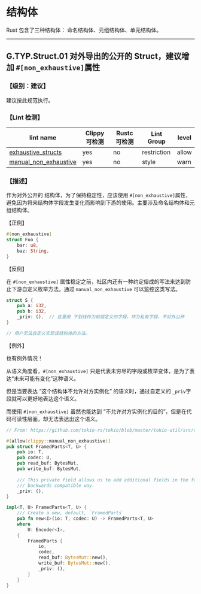 # 结构体

Rust 包含了三种结构体： 命名结构体、元组结构体、单元结构体。

---

## G.TYP.Struct.01    对外导出的公开的 Struct，建议增加 `#[non_exhaustive]`属性

### 【级别：建议】

建议按此规范执行。

### 【Lint 检测】

| lint name                                                    | Clippy 可检测 | Rustc 可检测 | Lint Group  | level |
| ------------------------------------------------------------ | ------------- | ------------ | ----------- | ----- |
| [exhaustive_structs](https://rust-lang.github.io/rust-clippy/master/#exhaustive_structs) | yes           | no           | restriction | allow |
| [manual_non_exhaustive](https://rust-lang.github.io/rust-clippy/master/#manual_non_exhaustive) | yes           | no           | style       | warn  |

### 【描述】

作为对外公开的 结构体，为了保持稳定性，应该使用 `#[non_exhaustive]`属性，避免因为将来结构体字段发生变化而影响到下游的使用。主要涉及命名结构体和元组结构体。

【正例】

```rust
#[non_exhaustive]
struct Foo {
    bar: u8,
    baz: String,
}
```

【反例】

在 `#[non_exhaustive]` 属性稳定之前，社区内还有一种约定俗成的写法来达到防止下游自定义枚举方法。通过 `manual_non_exhaustive` 可以监控这类写法。

```rust
struct S {
    pub a: i32,
    pub b: i32,
    _priv: (),  // 这里用 下划线作为前缀定义的字段，作为私有字段，不对外公开
}

// 用户无法自定义实现该结构体的方法。
```

【例外】

也有例外情况！

 从语义角度看，`#[non_exhaustive]` 只是代表未穷尽的字段或枚举变体，是为了表达“未来可能有变化”这种语义。

但是当要表达 “这个结构体不允许对方实例化” 的语义时，通过自定义的 `_priv`字段就可以更好地表达这个语义。

而使用 `#[non_exhaustive]` 虽然也能达到 “不允许对方实例化的目的”，但是在代码可读性层面，却无法表达出这个语义。

```rust
// From: https://github.com/tokio-rs/tokio/blob/master/tokio-util/src/codec/framed.rs

#[allow(clippy::manual_non_exhaustive)]
pub struct FramedParts<T, U> {
    pub io: T,
    pub codec: U,
    pub read_buf: BytesMut,
    pub write_buf: BytesMut,
    
    /// This private field allows us to add additional fields in the future in a
    /// backwards compatible way.
    _priv: (),
}

impl<T, U> FramedParts<T, U> {
    /// Create a new, default, `FramedParts`
    pub fn new<I>(io: T, codec: U) -> FramedParts<T, U>
    where
        U: Encoder<I>,
    {
        FramedParts {
            io,
            codec,
            read_buf: BytesMut::new(),
            write_buf: BytesMut::new(),
            _priv: (),
        }
    }
}
```




